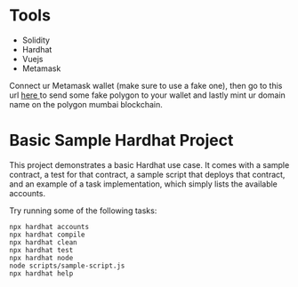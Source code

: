# Tools 
- Solidity
- Hardhat
- Vuejs
- Metamask 

 Connect ur Metamask wallet (make sure to use a fake one), then go to this url <a href="https://faucet.polygon.technology/">here <a/> to send some fake polygon to your wallet and lastly mint ur domain name on the polygon mumbai blockchain.


# Basic Sample Hardhat Project

This project demonstrates a basic Hardhat use case. It comes with a sample contract, a test for that contract, a sample script that deploys that contract, and an example of a task implementation, which simply lists the available accounts.

Try running some of the following tasks:

```shell
npx hardhat accounts
npx hardhat compile
npx hardhat clean
npx hardhat test
npx hardhat node
node scripts/sample-script.js
npx hardhat help
```
